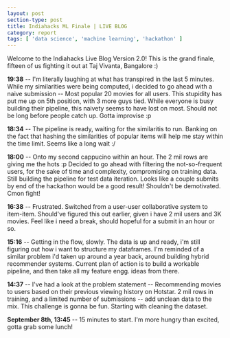 ```yaml
---
layout: post
section-type: post
title: Indiahacks ML Finale | LIVE BLOG
category: report
tags: [ 'data science', 'machine learning', 'hackathon' ]
---
```


Welcome to the Indiahacks Live Blog Version 2.0! This is the grand finale, fifteen of us fighting it out at Taj Vivanta, Bangalore :)

<!-- ![hall_1]({{site.baseurl}}/images/indiahacks_live_blog/hall_1.jpg) -->
<!-- ![hall_2]({{site.baseurl}}/images/indiahacks_live_blog/hall_2.jpg) -->

**19:38** -- I'm literally laughing at what has transpired in the last 5 minutes. While my similarities were being computed, i decided to go ahead with a naive submission -- Most popular 20 movies for all users. This stupidity has put me up on 5th position, with 3 more guys tied. While everyone is busy building their pipeline, this naivety seems to have lost on most. Should not be long before people catch up. Gotta improvise :p

**18:34** -- The pipeline is ready, waiting for the similaritis to run. Banking on the fact that hashing the similarities of popular items will help me stay within the time limit. Seems like a long wait :/

**18:00** -- Onto my second cappucino within an hour. The 2 mil rows are giving me the hots :p Decided to go ahead with filtering the not-so-frequent users, for the sake of time and complexity, compromising on training data. Still building the pipeline for test data iteration. Looks like a couple submits by end of the hackathon would be a good result! Shouldn't be demotivated. Cmon fight!

**16:38** -- Frustrated. Switched from a user-user collaborative system to item-item. Should've figured this out earlier, given i have 2 mil users and 3K movies. Feel like i need a break, should hopeful for a submit in an hour or so. 

**15:16** -- Getting in the flow, slowly. The data is up and ready, i'm still figuring out how i want to structure my dataframes. I'm reminded of a similar problem i'd taken up around a year back, around building hybrid recommender systems. Current plan of action is to build a workable pipeline, and then take all my feature engg. ideas from there. 

**14:37** -- I've had a look at the problem statement -- Recommending movies to users based on their previous viewing history on Hotstar. 2 mil rows in training, and a limited number of submissions -- add unclean data to the mix. This challenge is gonna be fun. Starting with cleaning the dataset.

**September 8th, 13:45** -- 15 minutes to start. I'm more hungry than excited, gotta grab some lunch!